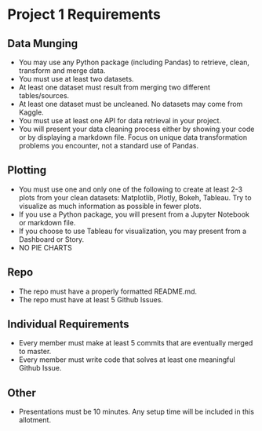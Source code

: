 # Project 1 Requirements

## Data Munging

* You may use any Python package (including Pandas) to retrieve, clean, transform and merge data.
* You must use at least two datasets.
* At least one dataset must result from merging two different tables/sources.
* At least one dataset must be uncleaned. No datasets may come from Kaggle.
* You must use at least one API for data retrieval in your project.
* You will present your data cleaning process either by showing your code or by displaying a markdown file. Focus on unique data transformation problems you encounter, not a standard use of Pandas. 

## Plotting

* You must use one and only one of the following to create at least 2-3 plots from your clean datasets: Matplotlib, Plotly, Bokeh, Tableau. Try to visualize as much information as possible in fewer plots.
* If you use a Python package, you will present from a Jupyter Notebook or markdown file.
* If you choose to use Tableau for visualization, you may present from a Dashboard or Story.
* NO PIE CHARTS

## Repo
* The repo must have a properly formatted README.md.
* The repo must have at least 5 Github Issues.

## Individual Requirements

* Every member must make at least 5 commits that are eventually merged to master.
* Every member must write code that solves at least one meaningful Github Issue.

## Other

* Presentations must be 10 minutes. Any setup time will be included in this allotment.
